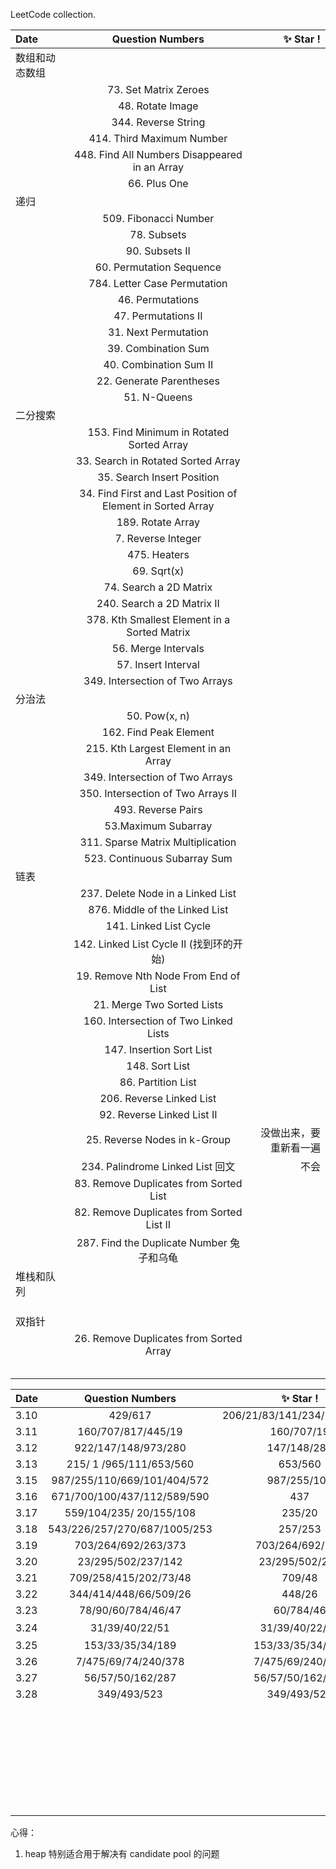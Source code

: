 LeetCode collection.


| Date | Question Numbers | :sparkles: Star !|
| :---  | :--: | ---:|
| 数组和动态数组|||
|          |73. Set Matrix Zeroes  ||
|          |48. Rotate Image  ||
|          |344. Reverse String  ||
|          |414. Third Maximum Number  ||
|          |448. Find All Numbers Disappeared in an Array  ||
|          |66. Plus One  ||
| 递归          |  ||
|          |509. Fibonacci Number  ||
|          |78. Subsets  ||
|          |90. Subsets II  ||
|          |60. Permutation Sequence  ||
|          |784. Letter Case Permutation  ||
|          |46. Permutations  ||
|          |47. Permutations II  ||
|          |31. Next Permutation  ||
|          |39. Combination Sum  ||
|          |40. Combination Sum II  ||
|          |22. Generate Parentheses  ||
|          |51. N-Queens ||
| 二分搜索          |  ||
|          |153. Find Minimum in Rotated Sorted Array  ||
|          |33. Search in Rotated Sorted Array  ||
|          |35. Search Insert Position  ||
|          |34. Find First and Last Position of Element in Sorted Array  ||
|          |189. Rotate Array  ||
|          |7. Reverse Integer  ||
|          |475. Heaters  ||
|          |69. Sqrt(x)  ||
|          |74. Search a 2D Matrix  ||
|          |240. Search a 2D Matrix II  ||
|          |378. Kth Smallest Element in a Sorted Matrix  ||
|          |56. Merge Intervals  ||
|          |57. Insert Interval  ||
|          |349. Intersection of Two Arrays  ||
| 分治法|  ||
|           |50. Pow(x, n)||
|           |162. Find Peak Element  ||
|           |215. Kth Largest Element in an Array  ||
|           |349. Intersection of Two Arrays  ||
|           |350. Intersection of Two Arrays II  ||
|           |493. Reverse Pairs  ||
|           |53.Maximum Subarray  ||
|           |311. Sparse Matrix Multiplication ||
|           |523. Continuous Subarray Sum  ||
| 链表          |  ||
|          |237. Delete Node in a Linked List ||
|          |876. Middle of the Linked List  ||
|          |141. Linked List Cycle  ||
|          |142. Linked List Cycle II (找到环的开始)  ||
|          |19. Remove Nth Node From End of List  ||
|          |21. Merge Two Sorted Lists  ||
|          |160. Intersection of Two Linked Lists  ||
|          |147. Insertion Sort List  ||
|          |148. Sort List  ||
|          |86. Partition List  ||
|          |206. Reverse Linked List  ||
|          |92. Reverse Linked List II  ||
|          |25. Reverse Nodes in k-Group  |没做出来，要重新看一遍|
|          |234. Palindrome Linked List 回文  |不会|
|          |83. Remove Duplicates from Sorted List  ||
|          |82. Remove Duplicates from Sorted List II  ||
|          |287. Find the Duplicate Number 兔子和乌龟 ||
|堆栈和队列          |  ||
|          |  ||
|          |  ||
|          |  ||
| 双指针          |  ||
|          |26. Remove Duplicates from Sorted Array  ||
|          |  ||
|          |  ||
|          |  ||
|          |  ||
|          |  ||




| Date | Question Numbers | :sparkles: Star ! |Second|Third|Forth|Fifth|
| :---  | :--: | :--:|:--:|:--:|:--:|---:|
|3.10   |429/617                         |206/21/83/141/234/203/160/2|    |   |   |   |
|3.11   |160/707/817/445/19        |160/707/19 |  |   |   |   |
|3.12   |922/147/148/973/280       |147/148/280  |   |   |   |   |
|3.13   |215/ 1 /965/111/653/560    |653/560  |  |   |   |   |
|3.15   |987/255/110/669/101/404/572  |987/255/101  |   |   |   |   |
|3.16   |671/700/100/437/112/589/590   |437   |   |   |   |   |
|3.17   |559/104/235/ 20/155/108   |235/20   |   |   |   |   |
|3.18   |543/226/257/270/687/1005/253   |257/253   |   |   |   |   |
|3.19   |703/264/692/263/373   |703/264/692/373   |   |   |   |   |
|3.20   |23/295/502/237/142   |23/295/502/237   |   |   |   |   |
|3.21   |709/258/415/202/73/48   |709/48   |   |   |   |   |
|3.22   |344/414/448/66/509/26   |448/26   |   |   |   |   |
|3.23   |78/90/60/784/46/47   |60/784/46   |   |   |   |   |
|3.24   |31/39/40/22/51   |31/39/40/22/51   | 到这里  |   |   |   |
|3.25   |153/33/35/34/189   |153/33/35/34/189   |   |   |   |   |
|3.26   |7/475/69/74/240/378   |7/475/69/240/378   |   |   |   |   |
|3.27   |56/57/50/162/287      |56/57/50/162/287   |   |   |   |   |
|3.28   |349/493/523       |349/493/523   |   |   |   |   |
|       |       |   |   |   |   |   |
|       |       |   |   |   |   |   |
|       |       |   |   |   |   |   |
|       |       |   |   |   |   |   |
|       |       |   |   |   |   |   |
|       |       |   |   |   |   |   |
|       |       |   |   |   |   |   |
|       |       |   |   |   |   |   |
|       |       |   |   |   |   |   |
|       |       |   |   |   |   |   |
|       |       |   |   |   |   |   |
|       |       |   |   |   |   |   |
|       |       |   |   |   |   |   |
|       |       |   |   |   |   |   |
|       |       |   |   |   |   |   |
|       |       |   |   |   |   |   |
|       |       |   |   |   |   |   |
|       |       |   |   |   |   |   |
|       |       |   |   |   |   |   |
|       |       |   |   |   |   |   |
|       |       |   |   |   |   |   |
|       |       |   |   |   |   |   |
|       |       |   |   |   |   |   |
|       |       |   |   |   |   |   |
|       |       |   |   |   |   |   |
|       |       |   |   |   |   |   |
|       |       |   |   |   |   |   |
|       |       |   |   |   |   |   |
|       |       |   |   |   |   |   |
|       |       |   |   |   |   |   |




心得：
1. heap 特别适合用于解决有 candidate pool 的问题


